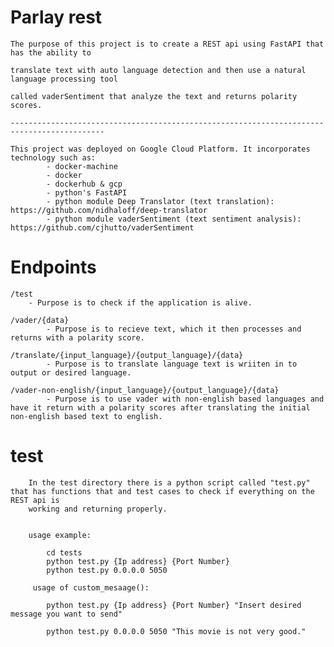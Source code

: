 # Parlay rest

    The purpose of this project is to create a REST api using FastAPI that has the ability to 
    
    translate text with auto language detection and then use a natural language processing tool
    
    called vaderSentiment that analyze the text and returns polarity scores. 

    -------------------------------------------------------------------------------------------

    This project was deployed on Google Cloud Platform. It incorporates technology such as:
            - docker-machine
            - docker
            - dockerhub & gcp
            - python's FastAPI
            - python module Deep Translator (text translation): https://github.com/nidhaloff/deep-translator
            - python module vaderSentiment (text sentiment analysis):  https://github.com/cjhutto/vaderSentiment



# Endpoints

    /test
        - Purpose is to check if the application is alive.

    /vader/{data}
            - Purpose is to recieve text, which it then processes and returns with a polarity score.
    
    /translate/{input_language}/{output_language}/{data}
            - Purpose is to translate language text is wriiten in to output or desired language.
    
    /vader-non-english/{input_language}/{output_language}/{data}
            - Purpose is to use vader with non-english based languages and have it return with a polarity scores after translating the initial non-english based text to english.
    
    
   # test

        In the test directory there is a python script called "test.py" that has functions that and test cases to check if everything on the REST api is 
        working and returning properly.


        usage example:

            cd tests
            python test.py {Ip address} {Port Number}
            python test.py 0.0.0.0 5050

         usage of custom_mesaage():

            python test.py {Ip address} {Port Number} "Insert desired message you want to send"

            python test.py 0.0.0.0 5050 "This movie is not very good."


    

